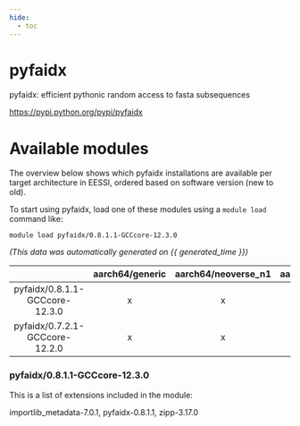 ```yaml
---
hide:
  - toc
---
```


pyfaidx
=======


pyfaidx: efficient pythonic random access to fasta subsequences

https://pypi.python.org/pypi/pyfaidx
# Available modules


The overview below shows which pyfaidx installations are available per target architecture in EESSI, ordered based on software version (new to old).

To start using pyfaidx, load one of these modules using a `module load` command like:

```shell
module load pyfaidx/0.8.1.1-GCCcore-12.3.0
```

*(This data was automatically generated on {{ generated_time }})*  

| |aarch64/generic|aarch64/neoverse_n1|aarch64/neoverse_v1|x86_64/generic|x86_64/amd/zen2|x86_64/amd/zen3|x86_64/amd/zen4|x86_64/intel/haswell|x86_64/intel/skylake_avx512|
| :---: | :---: | :---: | :---: | :---: | :---: | :---: | :---: | :---: | :---: |
|pyfaidx/0.8.1.1-GCCcore-12.3.0|x|x|x|x|x|x|-|x|x|
|pyfaidx/0.7.2.1-GCCcore-12.2.0|x|x|x|x|x|x|-|x|x|


### pyfaidx/0.8.1.1-GCCcore-12.3.0

This is a list of extensions included in the module:

importlib_metadata-7.0.1, pyfaidx-0.8.1.1, zipp-3.17.0